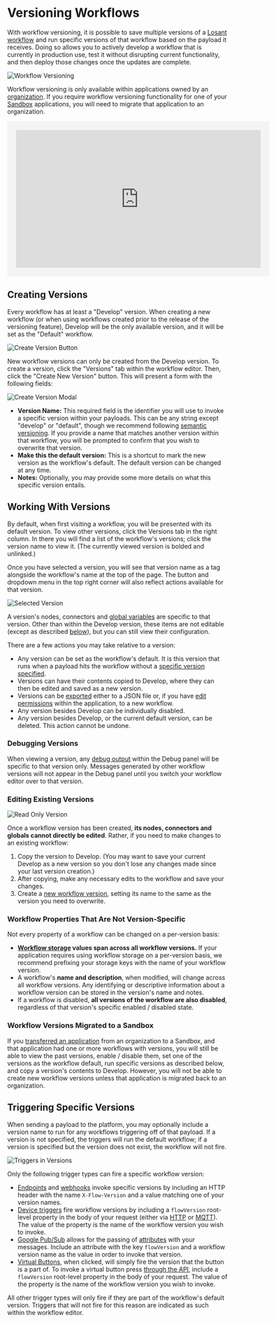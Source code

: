 # Versioning Workflows

With workflow versioning, it is possible to save multiple versions of a [Losant workflow](/workflows/overview/) and run specific versions of that workflow based on the payload it receives. Doing so allows you to actively develop a workflow that is currently in production use, test it without disrupting current functionality, and then deploy those changes once the updates are complete.

![Workflow Versioning](/images/workflows/versioning/overview.png "Workflow Versioning")

Workflow versioning is only available within applications owned by an [organization](/organizations/overview/). If you require workflow versioning functionality for one of your [Sandbox](/user-accounts/sandbox/) applications, you will need to migrate that application to an organization.

<div class="slim-image-container">
<iframe width="560" height="315" src="https://www.youtube.com/embed/QE1MGp2-lao" frameborder="0" allowfullscreen style="border: 20px solid #f5f4f3;"></iframe>
</div>

## Creating Versions

Every workflow has at least a "Develop" version. When creating a new workflow (or when using workflows created prior to the release of the versioning feature), Develop will be the only available version, and it will be set as the "Default" workflow.

![Create Version Button](/images/workflows/versioning/create_version_btn.png "Create Version Button")

New workflow versions can only be created from the Develop version. To create a version, click the "Versions" tab within the workflow editor. Then, click the "Create New Version" button. This will present a form with the following fields:

![Create Version Modal](/images/workflows/versioning/create_version_modal.png "Create Version Modal")

*   **Version Name:** This required field is the identifier you will use to invoke a specific version within your payloads. This can be any string except "develop" or "default", though we recommend following [semantic versioning](http://semver.org/). If you provide a name that matches another version within that workflow, you will be prompted to confirm that you wish to overwrite that version.
*   **Make this the default version:** This is a shortcut to mark the new version as the workflow's default. The default version can be changed at any time.
*   **Notes:** Optionally, you may provide some more details on what this specific version entails.

## Working With Versions

By default, when first visiting a workflow, you will be presented with its default version. To view other versions, click the Versions tab in the right column. In there you will find a list of the workflow's versions; click the version name to view it. (The currently viewed version is bolded and unlinked.)

Once you have selected a version, you will see that version name as a tag alongside the workflow's name at the top of the page. The button and dropdown menu in the top right corner will also reflect actions available for that version.

![Selected Version](/images/workflows/versioning/selected_version.png "Selected Version")

A version's nodes, connectors and [global variables](/workflows/overview/#workflow-globals) are specific to that version. Other than within the Develop version, these items are not editable (except as described [below](#editing-existing-versions)), but you can still view their configuration.

There are a few actions you may take relative to a version:

*   Any version can be set as the workflow's default. It is this version that runs when a payload hits the workflow without a [specific version specified](#triggering-specific-versions).
*   Versions can have their contents copied to Develop, where they can then be edited and saved as a new version.
*   Versions can be [exported](/workflows/overview/#import-export) either to a JSON file or, if you have [edit permissions](/organizations/members/#member-roles) within the application, to a new workflow.
*   Any version besides Develop can be individually disabled.
*   Any version besides Develop, or the current default version, can be deleted. This action cannot be undone.

### Debugging Versions

When viewing a version, any [debug output](/workflows/outputs/debug/#viewing-debug-output) within the Debug panel will be specific to that version only. Messages generated by other workflow versions will not appear in the Debug panel until you switch your workflow editor over to that version.

### Editing Existing Versions

![Read Only Version](/images/workflows/versioning/version_read_only.png "Read Only Version")

Once a workflow version has been created, **its nodes, connectors and globals cannot directly be edited**. Rather, if you need to make changes to an existing workflow:

1.   Copy the version to Develop. (You may want to save your current Develop as a new version so you don't lose any changes made since your last version creation.)
2.   After copying, make any necessary edits to the workflow and save your changes.
3.   Create a [new workflow version](#creating-versions), setting its name to the same as the version you need to overwrite.

### Workflow Properties That Are Not Version-Specific

Not every property of a workflow can be changed on a per-version basis:

*   **[Workflow storage](/workflows/overview/#workflow-storage) values span across all workflow versions.** If your application requires using workflow storage on a per-version basis, we recommend prefixing your storage keys with the name of your workflow version.
*   A workflow's **name and description**, when modified, will change across all workflow versions. Any identifying or descriptive information about a workflow version can be stored in the version's name and notes.
*   If a workflow is disabled, **all versions of the workflow are also disabled**, regardless of that version's specific enabled / disabled state.

### Workflow Versions Migrated to a Sandbox

If you [transferred an application](/organizations/transferring-resources/) from an organization to a Sandbox, and that application had one or more workflows with versions, you will still be able to view the past versions, enable / disable them, set one of the versions as the workflow default, run specific versions as described below, and copy a version's contents to Develop. However, you will not be able to create new workflow versions unless that application is migrated back to an organization.

## Triggering Specific Versions

When sending a payload to the platform, you may optionally include a version name to run for any workflows triggering off of that payload. If a version is not specified, the triggers will run the default workflow; if a version is specified but the version does not exist, the workflow will not fire.

![Triggers in Versions](/images/workflows/versioning/version_dead_triggers.png "Triggers in Versions")

Only the following trigger types can fire a specific workflow version:

*   [Endpoints](/workflows/triggers/endpoint/) and [webhooks](/workflows/triggers/webhook/) invoke specific versions by including an HTTP header with the name `X-Flow-Version` and a value matching one of your version names.
*   [Device triggers](/workflows/triggers/device/) fire workflow versions by including a `flowVersion` root-level property in the body of your request (either via [HTTP](/rest-api/device/#send-state) or [MQTT](/mqtt/overview/#publishing-device-state)). The value of the property is the name of the workflow version you wish to invoke.
*   [Google Pub/Sub](/workflows/triggers/google-pub-sub/) allows for the passing of [attributes](https://cloud.google.com/pubsub/docs/publisher) with your messages. Include an attribute with the key `flowVersion` and a workflow version name as the value in order to invoke that version.
*   [Virtual Buttons](/workflows/triggers/virtual-button/), when clicked, will simply fire the version that the button is a part of. To invoke a virtual button press [through the API](/rest-api/flow/#press-virtual-button), include a `flowVersion` root-level property in the body of your request. The value of the property is the name of the workflow version you wish to invoke.

All other trigger types will only fire if they are part of the workflow's default version. Triggers that will not fire for this reason are indicated as such within the workflow editor.
